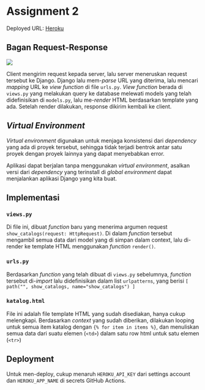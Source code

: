 # Assignment 2

Deployed URL: [Heroku](https://pbp22t2.herokuapp.com/katalog)

## Bagan Request-Response

![](https://i.imgur.com/VGaPIeP.png)

Client mengirim request kepada server, lalu server meneruskan request tersebut ke Django. Django lalu mem-_parse_ URL yang diterima, lalu mencari _mapping_ URL ke _view function_ di file `urls.py`. _View function_ berada di `views.py` yang melakukan query ke database melewati models yang telah didefinisikan di `models.py`, lalu me-_render_ HTML berdasarkan template yang ada. Setelah render dilakukan, response dikirim kembali ke client.

## _Virtual Environment_

_Virtual environment_ digunakan untuk menjaga konsistensi dari _dependency_ yang ada di proyek tersebut, sehingga tidak terjadi bentrok antar satu proyek dengan proyek lainnya yang dapat menyebabkan error.

Aplikasi dapat berjalan tanpa menggunakan _virtual environment_, asalkan versi dari _dependency_ yang terinstall di _global environment_ dapat menjalankan aplikasi Django yang kita buat.

## Implementasi

### `views.py`

Di file ini, dibuat _function_ baru yang menerima argumen request `show_catalogs(request: HttpRequest)`. Di dalam _function_ tersebut mengambil semua data dari model yang di simpan dalam context, lalu di-render ke template HTML menggunakan _function_ `render()`.

### `urls.py`

Berdasarkan _function_ yang telah dibuat di `views.py` sebelumnya, _function_ tersebut di-_import_ lalu didefinisikan dalam list `urlpatterns`, yang berisi `[ path("", show_catalogs, name="show_catalogs") ]`

### `katalog.html`

File ini adalah file template HTML yang sudah disediakan, hanya cukup melengkapi. Berdasarkan _context_ yang sudah diberikan, dilakukan looping untuk semua item katalog dengan `{% for item in items %}`, dan menuliskan semua data dari suatu elemen (`<td>`) dalam satu row html untuk satu elemen (`<tr>`)

## Deployment

Untuk men-deploy, cukup menaruh `HEROKU_API_KEY` dari settings account dan `HEROKU_APP_NAME` di secrets GitHub Actions.

